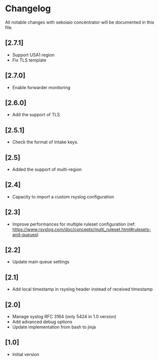 # Changelog

All notable changes with sekoiaio concentrator will be documented in this file.

## [2.7.1]

- Support USA1 region
- Fix TLS template

## [2.7.0]

- Enable forwarder monitoring

## [2.6.0]

- Add the support of TLS

## [2.5.1]

- Check the format of Intake keys.

## [2.5]

- Added the support of multi-region

## [2.4]

- Capacity to import a custom rsyslog configuration

## [2.3]

- Improve performances for multiple ruleset configuration (ref: https://www.rsyslog.com/doc/concepts/multi_ruleset.html#rulesets-and-queues)

## [2.2]

- Update main queue settings

## [2.1]

- Add local timestamp in rsyslog header instead of received timestamp 

## [2.0]

- Manage syslog RFC 3164 (only 5424 in 1.0 version)
- Add advanced debug options
- Update implementation from bash to jinja

## [1.0] 

- Initial version